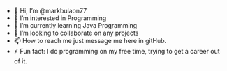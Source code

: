 - 👋 Hi, I’m @markbulaon77
- 👀 I’m interested in Programming
- 🌱 I’m currently learning Java Programming
- 💞️ I’m looking to collaborate on any projects 
- 📫 How to reach me just message me here in gitHub.
- ⚡ Fun fact: I do programming on my free time, trying to get a career out of it.

<!---
markbulaon77/markbulaon77 is a ✨ special ✨ repository because its `README.md` (this file) appears on your GitHub profile.
You can click the Preview link to take a look at your changes.
--->
